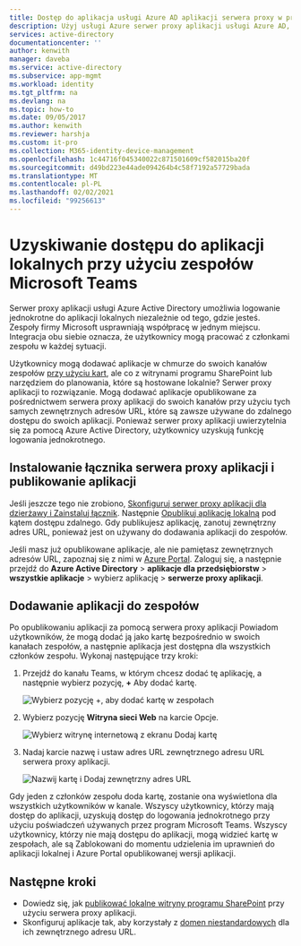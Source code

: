 ```yaml
---
title: Dostęp do aplikacja usługi Azure AD aplikacji serwera proxy w programie Teams | Microsoft Docs
description: Użyj usługi Azure serwer proxy aplikacji usługi Azure AD, aby uzyskać dostęp do aplikacji lokalnej za pomocą programu Microsoft Teams.
services: active-directory
documentationcenter: ''
author: kenwith
manager: daveba
ms.service: active-directory
ms.subservice: app-mgmt
ms.workload: identity
ms.tgt_pltfrm: na
ms.devlang: na
ms.topic: how-to
ms.date: 09/05/2017
ms.author: kenwith
ms.reviewer: harshja
ms.custom: it-pro
ms.collection: M365-identity-device-management
ms.openlocfilehash: 1c44716f045340022c871501609cf582015ba20f
ms.sourcegitcommit: d49bd223e44ade094264b4c58f7192a57729bada
ms.translationtype: MT
ms.contentlocale: pl-PL
ms.lasthandoff: 02/02/2021
ms.locfileid: "99256613"
---
```

# <a name="access-your-on-premises-applications-through-microsoft-teams"></a>Uzyskiwanie dostępu do aplikacji lokalnych przy użyciu zespołów Microsoft Teams

Serwer proxy aplikacji usługi Azure Active Directory umożliwia logowanie jednokrotne do aplikacji lokalnych niezależnie od tego, gdzie jesteś. Zespoły firmy Microsoft usprawniają współpracę w jednym miejscu. Integracja obu siebie oznacza, że użytkownicy mogą pracować z członkami zespołu w każdej sytuacji.

Użytkownicy mogą dodawać aplikacje w chmurze do swoich kanałów zespołów [przy użyciu kart](https://support.office.com/article/Video-Using-Tabs-7350a03e-017a-4a00-a6ae-1c9fe8c497b3?ui=en-US&rs=en-US&ad=US), ale co z witrynami programu SharePoint lub narzędziem do planowania, które są hostowane lokalnie? Serwer proxy aplikacji to rozwiązanie. Mogą dodawać aplikacje opublikowane za pośrednictwem serwera proxy aplikacji do swoich kanałów przy użyciu tych samych zewnętrznych adresów URL, które są zawsze używane do zdalnego dostępu do swoich aplikacji. Ponieważ serwer proxy aplikacji uwierzytelnia się za pomocą Azure Active Directory, użytkownicy uzyskują funkcję logowania jednokrotnego.

## <a name="install-the-application-proxy-connector-and-publish-your-app"></a>Instalowanie łącznika serwera proxy aplikacji i publikowanie aplikacji

Jeśli jeszcze tego nie zrobiono, [Skonfiguruj serwer proxy aplikacji dla dzierżawy i Zainstaluj łącznik](application-proxy-add-on-premises-application.md). Następnie [Opublikuj aplikację lokalną](application-proxy-add-on-premises-application.md) pod kątem dostępu zdalnego. Gdy publikujesz aplikację, zanotuj zewnętrzny adres URL, ponieważ jest on używany do dodawania aplikacji do zespołów.

Jeśli masz już opublikowane aplikacje, ale nie pamiętasz zewnętrznych adresów URL, zapoznaj się z nimi w [Azure Portal](https://portal.azure.com). Zaloguj się, a następnie przejdź do **Azure Active Directory**  >  **aplikacje dla przedsiębiorstw**  >  **wszystkie aplikacje** > wybierz aplikację > **serwerze proxy aplikacji**.

## <a name="add-your-app-to-teams"></a>Dodawanie aplikacji do zespołów

Po opublikowaniu aplikacji za pomocą serwera proxy aplikacji Powiadom użytkowników, że mogą dodać ją jako kartę bezpośrednio w swoich kanałach zespołów, a następnie aplikacja jest dostępna dla wszystkich członków zespołu. Wykonaj następujące trzy kroki:

1. Przejdź do kanału Teams, w którym chcesz dodać tę aplikację, a następnie wybierz pozycję, **+** Aby dodać kartę.

   ![Wybierz pozycję +, aby dodać kartę w zespołach](./media/application-proxy-integrate-with-teams/add-tab.png)

1. Wybierz pozycję **Witryna sieci Web** na karcie Opcje.

   ![Wybierz witrynę internetową z ekranu Dodaj kartę](./media/application-proxy-integrate-with-teams/website.png)

1. Nadaj karcie nazwę i ustaw adres URL zewnętrznego adresu URL serwera proxy aplikacji.

   ![Nazwij kartę i Dodaj zewnętrzny adres URL](./media/application-proxy-integrate-with-teams/tab-name-url.png)

Gdy jeden z członków zespołu doda kartę, zostanie ona wyświetlona dla wszystkich użytkowników w kanale. Wszyscy użytkownicy, którzy mają dostęp do aplikacji, uzyskują dostęp do logowania jednokrotnego przy użyciu poświadczeń używanych przez program Microsoft Teams. Wszyscy użytkownicy, którzy nie mają dostępu do aplikacji, mogą widzieć kartę w zespołach, ale są Zablokowani do momentu udzielenia im uprawnień do aplikacji lokalnej i Azure Portal opublikowanej wersji aplikacji.

## <a name="next-steps"></a>Następne kroki

- Dowiedz się, jak [publikować lokalne witryny programu SharePoint](application-proxy-integrate-with-sharepoint-server.md) przy użyciu serwera proxy aplikacji.
- Skonfiguruj aplikacje tak, aby korzystały z [domen niestandardowych](application-proxy-configure-custom-domain.md) dla ich zewnętrznego adresu URL.
